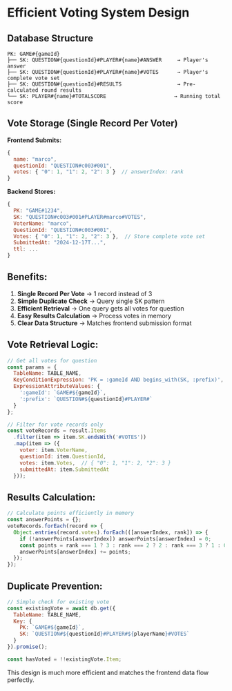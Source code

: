 # Efficient Voting System Design

## Database Structure

```
PK: GAME#{gameId}
├── SK: QUESTION#{questionId}#PLAYER#{name}#ANSWER     → Player's answer
├── SK: QUESTION#{questionId}#PLAYER#{name}#VOTES      → Player's complete vote set  
├── SK: QUESTION#{questionId}#RESULTS                  → Pre-calculated round results
└── SK: PLAYER#{name}#TOTALSCORE                      → Running total score
```

## Vote Storage (Single Record Per Voter)

**Frontend Submits:**
```javascript
{
  name: "marco",
  questionId: "QUESTION#c003#001", 
  votes: { "0": 1, "1": 2, "2": 3 }  // answerIndex: rank
}
```

**Backend Stores:**
```javascript
{
  PK: "GAME#1234",
  SK: "QUESTION#c003#001#PLAYER#marco#VOTES",
  VoterName: "marco",
  QuestionId: "QUESTION#c003#001", 
  Votes: { "0": 1, "1": 2, "2": 3 },  // Store complete vote set
  SubmittedAt: "2024-12-17T...",
  ttl: ...
}
```

## Benefits:

1. **Single Record Per Vote** → 1 record instead of 3
2. **Simple Duplicate Check** → Query single SK pattern
3. **Efficient Retrieval** → One query gets all votes for question
4. **Easy Results Calculation** → Process votes in memory
5. **Clear Data Structure** → Matches frontend submission format

## Vote Retrieval Logic:

```javascript
// Get all votes for question
const params = {
  TableName: TABLE_NAME,
  KeyConditionExpression: 'PK = :gameId AND begins_with(SK, :prefix)',
  ExpressionAttributeValues: {
    ':gameId': `GAME#${gameId}`,
    ':prefix': `QUESTION#${questionId}#PLAYER#`
  }
};

// Filter for vote records only
const voteRecords = result.Items
  .filter(item => item.SK.endsWith('#VOTES'))
  .map(item => ({
    voter: item.VoterName,
    questionId: item.QuestionId,
    votes: item.Votes,  // { "0": 1, "1": 2, "2": 3 }
    submittedAt: item.SubmittedAt
  }));
```

## Results Calculation:

```javascript
// Calculate points efficiently in memory
const answerPoints = {};
voteRecords.forEach(record => {
  Object.entries(record.votes).forEach(([answerIndex, rank]) => {
    if (!answerPoints[answerIndex]) answerPoints[answerIndex] = 0;
    const points = rank === 1 ? 3 : rank === 2 ? 2 : rank === 3 ? 1 : 0;
    answerPoints[answerIndex] += points;
  });
});
```

## Duplicate Prevention:

```javascript
// Simple check for existing vote
const existingVote = await db.get({
  TableName: TABLE_NAME,
  Key: {
    PK: `GAME#${gameId}`,
    SK: `QUESTION#${questionId}#PLAYER#${playerName}#VOTES`
  }
}).promise();

const hasVoted = !!existingVote.Item;
```

This design is much more efficient and matches the frontend data flow perfectly.